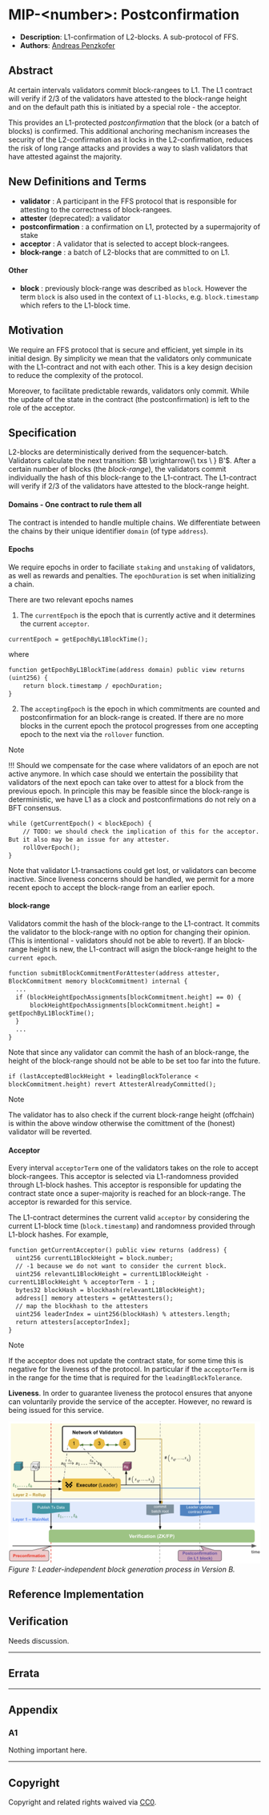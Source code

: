 # MIP-\<number\>: Postconfirmation
- **Description**: L1-confirmation of L2-blocks. A sub-protocol of FFS.
- **Authors**: [Andreas Penzkofer](mailto:andreas.penzkofer@movementlabs.xyz)
<!-- - **Desiderata**: [MIP-\<number\>](../MIP/mip-\<number\>) -->


<!--
  READ MIP-1 BEFORE USING THIS TEMPLATE!

  This is the suggested template for new MIPs. After you have filled in the requisite fields, please delete these comments.

  Note that an MIP number will be assigned by an editor. When opening a pull request to submit your MIP, please use an abbreviated title in the filename, `mip-draft_title_abbrev.md`.

  The title should be 44 characters or less. It should not repeat the MIP number in title, irrespective of the category.

  TODO: Remove this comment before finalizing.
-->

## Abstract

At certain intervals validators commit block-rangees to L1. The L1 contract will verify if 2/3 of the validators have attested to the block-range height and on the default path this is initiated by a special role - the acceptor. 

This provides an L1-protected _postconfirmation_ that the block (or a batch of blocks) is confirmed. This additional anchoring mechanism increases the security of the L2-confirmation as it locks in the L2-confirmation, reduces the risk of long range attacks and provides a way to slash validators that have attested against the majority.

<!--
  The Abstract is a multi-sentence (short paragraph) technical summary. This should be a very terse and human-readable version of the specification section. Someone should be able to read only the abstract to get the gist of what this specification does.

  TODO: Remove this comment before finalizing.
-->

## New Definitions and Terms

- **validator** : A participant in the FFS protocol that is responsible for attesting to the correctness of block-rangees.
- **attester** (deprecated): a validator
- **postconfirmation** : a confirmation on L1, protected by a supermajority of stake
- **acceptor** : A validator that is selected to accept block-rangees.
- **block-range** : a batch of L2-blocks that are committed to on L1.

#### Other

- **block** : previously block-range was described as `block`. However the term `block` is also used in the context of `L1-blocks`, e.g. `block.timestamp` which refers to the L1-block time. 


## Motivation

We require an FFS protocol that is secure and efficient, yet simple in its initial design. By simplicity we mean that the validators only communicate with the L1-contract and not with each other. This is a key design decision to reduce the complexity of the protocol. 

Moreover, to facilitate predictable rewards, validators only commit. While the update of the state in the contract (the postconfirmation) is left to the role of the acceptor.

<!--
  The motivation section should include a description of any nontrivial problems the MIP solves. It should not describe how the MIP solves those problems.

  TODO: Remove this comment before finalizing.
-->

## Specification

<!--
  The Specification section should describe the syntax and semantics of any new feature. The specification should be detailed enough to allow competing, interoperable implementations.

  It is recommended to follow RFC 2119 and RFC 8170. Do not remove the key word definitions if RFC 2119 and RFC 8170 are followed.

  TODO: Remove this comment before finalizing
-->

L2-blocks are deterministically derived from the sequencer-batch. Validators calculate the next transition:  $B \xrightarrow{\ txs \ } B'$. After a certain number of blocks (the _block-range_), the validators commit individually the hash of this block-range to the L1-contract. The L1-contract will verify if 2/3 of the validators have attested to the block-range height.


#### Domains - One contract to rule them all

The contract is intended to handle multiple chains. We differentiate between the chains by their unique identifier `domain` (of type `address`).

#### Epochs

We require epochs in order to faciliate `staking` and `unstaking` of validators, as well as rewards and penalties. The `epochDuration` is set when initializing a chain. 

There are two relevant epochs names
1. The `currentEpoch` is the epoch that is currently active and it determines the current `acceptor`.
```solidity
currentEpoch = getEpochByL1BlockTime();
```
where
```solidity
function getEpochByL1BlockTime(address domain) public view returns (uint256) {
    return block.timestamp / epochDuration;
}
```

2. The `acceptingEpoch` is the epoch in which commitments are counted and postconfirmation for an block-range is created. If there are no more blocks in the current epoch the protocol progresses from one accepting epoch to the next via the `rollover` function. 

> [!note]
> !!! Should we compensate for the case where validators of an epoch are not active anymore. In which case should we entertain the possibility that validators of the next epoch can take over to attest for a block from the previous epoch. In principle this may be feasible since the block-range is deterministic, we have L1 as a clock and postconfirmations do not rely on a BFT consensus.

```solidity
while (getCurrentEpoch() < blockEpoch) {
    // TODO: we should check the implication of this for the acceptor. But it also may be an issue for any attester. 
    rollOverEpoch();
}
```

Note that validator L1-transactions could get lost, or validators can become inactive. Since liveness concerns should be handled, we permit for a more recent epoch to accept the block-range from an earlier epoch. 

#### block-range

Validators commit the hash of the block-range to the L1-contract. It commits the validator to the block-range with no option for changing their opinion. (This is intentional - validators should not be able to revert). If an block-range height is new, the L1-contract will asign the block-range height to the `current epoch`. 

```solidity
function submitBlockCommitmentForAttester(address attester,  BlockCommitment memory blockCommitment) internal {
  ...
  if (blockHeightEpochAssignments[blockCommitment.height] == 0) {
      blockHeightEpochAssignments[blockCommitment.height] = getEpochByL1BlockTime();
  }
  ...
}
```

Note that since any validator can commit the hash of an block-range, the height of the block-range should not be able to be set too far into the future. 


```solidity
if (lastAcceptedBlockHeight + leadingBlockTolerance < blockCommitment.height) revert AttesterAlreadyCommitted();
```

> [!note]
> The validator has to also check if the current block-range height (offchain) is within the above window otherwise the comittment of the (honest) validator will be reverted.


#### Acceptor

Every interval `acceptorTerm` one of the validators takes on the role to accept block-rangees. This acceptor is selected via L1-randomness provided through L1-block hashes. This acceptor is responsible for updating the contract state once a super-majority is reached for an block-range. The acceptor is rewarded for this service.

The L1-contract determines the current valid `acceptor` by considering the current L1-block time (`block.timestamp`) and randomness provided through L1-block hashes. For example,

```solidity
function getCurrentAcceptor() public view returns (address) {
  uint256 currentL1BlockHeight = block.number;
  // -1 because we do not want to consider the current block.
  uint256 relevantL1BlockHeight = currentL1BlockHeight - currentL1BlockHeight % acceptorTerm - 1 ; 
  bytes32 blockHash = blockhash(relevantL1BlockHeight);
  address[] memory attesters = getAttesters();
  // map the blockhash to the attesters
  uint256 leaderIndex = uint256(blockHash) % attesters.length;
  return attesters[acceptorIndex];        
}
```

> [!note]
> If the acceptor does not update the contract state, for some time this is negative for the liveness of the protocol. In particular if the `acceptorTerm` is in the range for the time that is required for the `leadingBlockTolerance`.




**Liveness**. In order to guarantee liveness the protocol ensures that anyone can voluntarily provide the service of the accepter. However, no reward is being issued for this service.

![Version A Diagram](postconfirmation.png)
*Figure 1: Leader-independent block generation process in Version B.*




<!--The key words "MUST", "MUST NOT", "REQUIRED", "SHALL", "SHALL NOT", "SHOULD", "SHOULD NOT", "RECOMMENDED", "NOT RECOMMENDED", "MAY", and "OPTIONAL" in this document are to be interpreted as described in RFC 2119 and RFC 8174.-->


## Reference Implementation

<!--
  The Reference Implementation section should include links to and an overview of a minimal implementation that assists in understanding or implementing this specification. The reference implementation is not a replacement for the Specification section, and the proposal should still be understandable without it.

  TODO: Remove this comment before submitting
-->

## Verification

<!--

  All proposals must contain a section that discusses the various aspects of verification pertinent to the introduced changes. This section should address:

  1. **Correctness**: Ensure that the proposed changes behave as expected in all scenarios. Highlight any tests, simulations, or proofs done to validate the correctness of the changes.

  2. **Security Implications**: Address the potential security ramifications of the proposal. This includes discussing security-relevant design decisions, potential vulnerabilities, important discussions, implementation-specific guidance, and pitfalls. Mention any threats, risks, and mitigation strategies associated with the proposal.

  3. **Performance Impacts**: Outline any performance tests conducted and the impact of the proposal on system performance. This could be in terms of speed, resource consumption, or other relevant metrics.

  4. **Validation Procedures**: Describe any procedures, tools, or methodologies used to validate the proposal against its requirements or objectives. 

  5. **Peer Review and Community Feedback**: Highlight any feedback from peer reviews or the community that played a crucial role in refining the verification process or the proposal itself.


  TODO: Remove this comment before submitting
-->

Needs discussion.

---

## Errata
<!--
  Errata should be maintained after publication.

  1. **Transparency and Clarity**: An erratum acknowledges any corrections made post-publication, ensuring that readers are not misled and are always equipped with the most accurate information.

  2. **Accountability**: By noting errors openly, we maintain a high level of responsibility and ownership over our content. It’s an affirmation that we value precision and are ready to correct oversights.

  Each erratum should briefly describe the discrepancy and the correction made, accompanied by a reference to the date and version of the proposal in which the error was identified.

  TODO: Maintain this comment.
-->

---

## Appendix
<!--
  The Appendix should contain an enumerated list of reference materials and notes.

  When referenced elsewhere each appendix should be called out with [A<number>](#A<number>) and should have a matching header.

  TODO: Remove this comment before finalizing.

-->

### A1
Nothing important here.

---
## Copyright

Copyright and related rights waived via [CC0](../LICENSE.md).